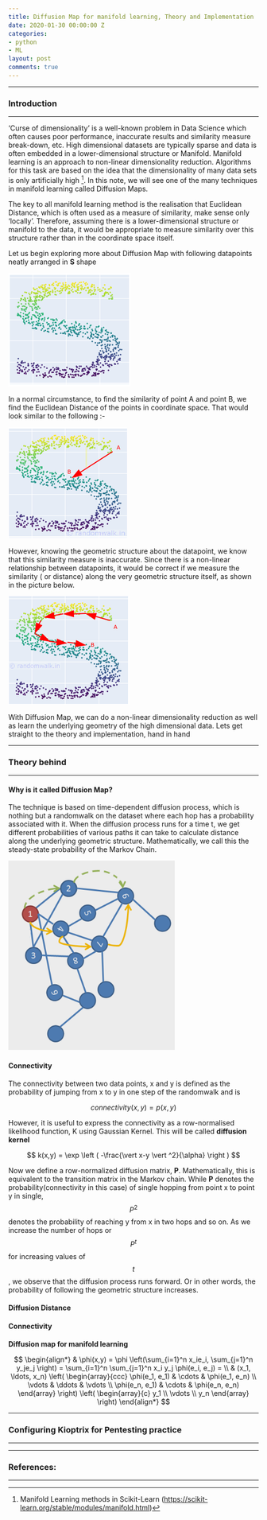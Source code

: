 ```yaml
---
title: Diffusion Map for manifold learning, Theory and Implementation
date: 2020-01-30 00:00:00 Z
categories:
- python
- ML
layout: post
comments: true
---
```


-----------------------
### Introduction
-----------------------
‘Curse of dimensionality’ is a well-known problem in Data Science which often causes poor performance, inaccurate results and similarity measure break-down, etc. High dimensional datasets are typically sparse and data is often embedded in a lower-dimensional structure or Manifold. Manifold learning is an approach to non-linear dimensionality reduction. Algorithms for this task are based on the idea that the dimensionality of many data sets is only artificially high [^1]. In this note, we will see one of the many techniques in manifold learning called Diffusion Maps.

The key to all manifold learning method is the realisation that Euclidean Distance, which is often used as a measure of similarity, make sense only ‘locally’. Therefore, assuming there is a lower-dimensional structure or manifold to the data, it would be appropriate to measure similarity over this structure rather than in the coordinate space itself.

Let us begin exploring more about Diffusion Map with following datapoints neatly arranged in **S** shape 

![alt](/static/img/Diffusion_Map/original_figA.png)

In a normal circumstance, to find the similarity of point A and point B, we find the Euclidean Distance of the points in coordinate space. That would look similar to the following :-

![alt](/static/img/Diffusion_Map/original_figB.png)

However, knowing the geometric structure about the datapoint, we know that this similarity measure is inaccurate. Since there is a non-linear relationship between datapoints, it would be correct if we measure the similarity ( or distance) along the very geometric structure itself, as shown in the picture below.

![alt](/static/img/Diffusion_Map/original_figC.png)

With Diffusion Map, we can do a non-linear dimensionality reduction as well as learn the underlying geometry of the high dimensional data. Lets get straight to the theory and implementation, hand in hand


-----------------------
### Theory behind
-----------------------

#### Why is it called Diffusion Map?

The technique is based on time-dependent diffusion process, which is nothing but a randomwalk on the dataset where each hop has a probability associated with it. When the diffusion process runs for a time t, we get different probabilities of various paths it can take to calculate distance along the underlying geometric structure. Mathematically, we call this the steady-state probability of the Markov Chain. 

![alt](/static/img/Diffusion_Map/randomwalk.png)

#### Connectivity

The connectivity between two data points, x and y is defined as the probability of jumping from x to y in one step of the randomwalk and is

$$
connectivity(x, y) = p(x,y)
$$

However, it is useful to express the connectivity as a row-normalised likelihood function, K using Gaussian Kernel. This will be called **diffusion kernel**

$$
k(x,y) = \exp \left ( 
-\frac{\vert x-y \vert ^2}{\alpha}
\right ) 
$$

Now we define a row-normalized diffusion matrix, **P**. Mathematically, this is equivalent to the transition matrix in the Markov chain. While **P** denotes the probability(connectivity in this case) of single hopping from point x to point y in single, $$P^2$$ denotes the probability of reaching y from x in two hops and so on. As we increase the number of hops or $$P^t$$ for increasing values of $$t$$, we observe that the diffusion process runs forward. Or in other words, the probability of following the geometric structure increases. 

#### Diffusion Distance




#### Connectivity



**Diffusion map for manifold learning**

$$
\begin{align*}
  & \phi(x,y) = \phi \left(\sum_{i=1}^n x_ie_i, \sum_{j=1}^n y_je_j \right)
  = \sum_{i=1}^n \sum_{j=1}^n x_i y_j \phi(e_i, e_j) = \\
  & (x_1, \ldots, x_n) \left( \begin{array}{ccc}
      \phi(e_1, e_1) & \cdots & \phi(e_1, e_n) \\
      \vdots & \ddots & \vdots \\
      \phi(e_n, e_1) & \cdots & \phi(e_n, e_n)
    \end{array} \right)
  \left( \begin{array}{c}
      y_1 \\
      \vdots \\
      y_n
    \end{array} \right)
\end{align*}
$$


-----------------------
### Configuring Kioptrix for Pentesting practice
-----------------------



-----------------------
### References:
-----------------------
[^1]: Manifold Learning methods in Scikit-Learn (https://scikit-learn.org/stable/modules/manifold.html)

[^2]: Porte, Herbst, Hereman, Walt, *An introduction to Diffusion Maps*

